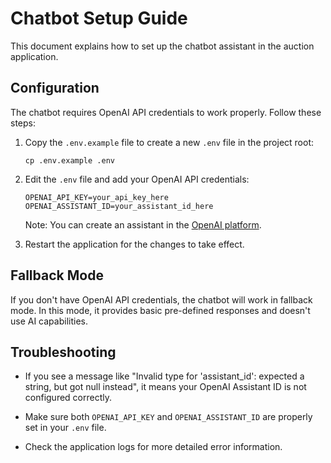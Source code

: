 # Chatbot Setup Guide

This document explains how to set up the chatbot assistant in the auction application.

## Configuration

The chatbot requires OpenAI API credentials to work properly. Follow these steps:

1. Copy the `.env.example` file to create a new `.env` file in the project root:
   ```
   cp .env.example .env
   ```

2. Edit the `.env` file and add your OpenAI API credentials:
   ```
   OPENAI_API_KEY=your_api_key_here
   OPENAI_ASSISTANT_ID=your_assistant_id_here
   ```
   
   Note: You can create an assistant in the [OpenAI platform](https://platform.openai.com/assistants).

3. Restart the application for the changes to take effect.

## Fallback Mode

If you don't have OpenAI API credentials, the chatbot will work in fallback mode. 
In this mode, it provides basic pre-defined responses and doesn't use AI capabilities.

## Troubleshooting

- If you see a message like "Invalid type for 'assistant_id': expected a string, but got null instead", 
  it means your OpenAI Assistant ID is not configured correctly.
  
- Make sure both `OPENAI_API_KEY` and `OPENAI_ASSISTANT_ID` are properly set in your `.env` file.

- Check the application logs for more detailed error information.
